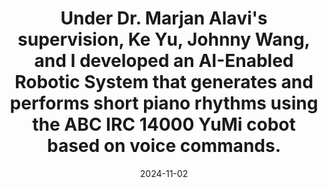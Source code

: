 ---
title: Under Dr. Marjan Alavi's supervision, Ke Yu, Johnny Wang, and I developed an AI-Enabled Robotic System that generates and performs short piano rhythms using the ABC IRC 14000 YuMi cobot based on voice commands. 
date: 2024-11-02
categories: [news]
tags: [news]
---
